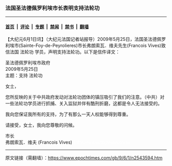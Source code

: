 ### 法国圣法德佩罗利埃市长表明支持法轮功

---

#### [首页](../../../..?n2543594) &nbsp;|&nbsp; [评论](../../../../../epoch-comment?n2543594) &nbsp;|&nbsp; [专题](../../../../../epoch-special?n2543594) &nbsp;|&nbsp; [禁闻](../../../../../epoch-news?n2543594) &nbsp;|&nbsp; [禁书](../../../../../books?n2543594) &nbsp;|&nbsp; [翻墙](https://github.com/gfw-breaker/nogfw/blob/master/README.md?n2543594)


<div class="post_content" id="artbody" itemprop="articleBody">
 <!-- article content begin -->
 <p>
  【大纪元6月1日讯】（大纪元法国记者站报导）2009年5月25日，法国圣法德佩罗利埃市(Sainte-Foy-de-Peyrolieres)市长弗朗索瓦．维夫先生(Francois Vives)致信法国
  <ok href="https://www.epochtimes.com/gb/tag/%E6%B3%95%E8%BD%AE%E5%8A%9F.html">
   法轮功
  </ok>
  学员，声明支持法轮功。以下是信件译文：
 </p>
 <p>
  圣法德佩罗利埃市政府
  <br/>
  2009年5月25日
  <br/>
  主题：支持
  <ok href="https://www.epochtimes.com/gb/tag/%E6%B3%95%E8%BD%AE%E5%8A%9F.html">
   法轮功
  </ok>
 </p>
 <p>
  女士，
 </p>
 <p>
  您所反映的关于中共政府发动对法轮功团体的镇压吸引了我们的注意。（中共）对一些法轮功学员进行抓捕、关入监狱并伴有酷刑折磨，这都是令人无法接受的。
 </p>
 <p>
  我向您保证我所有的支持，为了有那么一天人权能够得到尊重。
 </p>
 <p>
  请接受，女士，我向您尊敬的问候。
 </p>
 <p>
  市长
  <br/>
  弗朗索瓦．维夫 (Francois Vives)
  <font color="#ffffff">
   (http://www.dajiyuan.com)
  </font>
 </p>
 <!-- article content end -->
 <div id="below_article_ad">
 </div>
</div>


---

原文链接（需翻墙）：https://www.epochtimes.com/gb/9/6/1/n2543594.htm